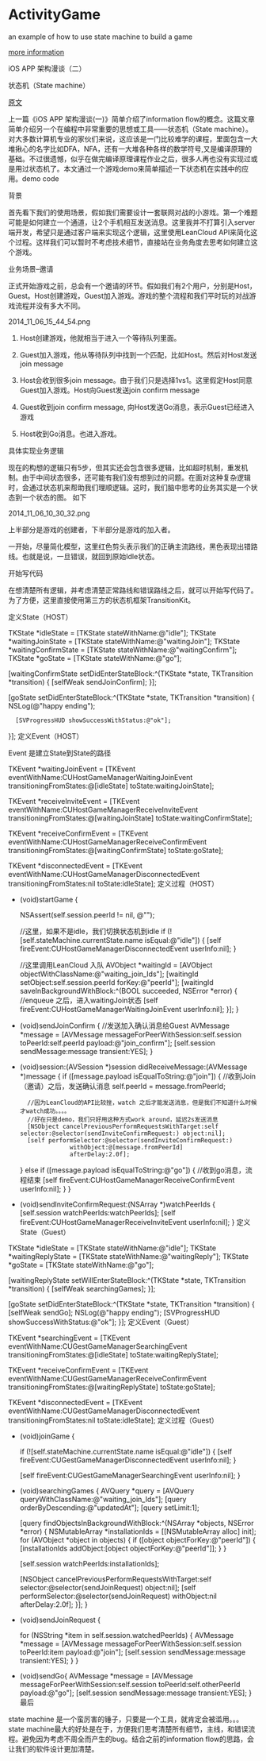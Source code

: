 ActivityGame
============

an example of how to use state machine to build a game

[more information](http://studentdeng.github.io/blog/2014/11/05/ios-architecture2/)

iOS APP 架构漫谈（二）

状态机（State machine）

[原文](http://www.cocoachina.com/ios/20141113/10211.html)

上一篇《iOS APP 架构漫谈(一)》简单介绍了information flow的概念。这篇文章简单介绍另一个在编程中非常重要的思想或工具——状态机（State machine）。 对大多数计算机专业的家伙们来说，这应该是一门比较难学的课程，里面包含一大堆揪心的名字比如DFA，NFA，还有一大堆各种各样的数学符号,又是编译原理的基础。不过很遗憾，似乎在做完编译原理课程作业之后，很多人再也没有实现过或是用过状态机了。本文通过一个游戏demo来简单描述一下状态机在实践中的应用。demo code

背景

首先看下我们的使用场景，假如我们需要设计一套联网对战的小游戏。第一个难题可能是如何建立一个通道，让2个手机相互发送消息。这里我并不打算引入server端开发，希望只是通过客户端来实现这个逻辑，这里使用LeanCloud API来简化这个过程。这样我们可以暂时不考虑技术细节，直接站在业务角度去思考如何建立这个游戏。

业务场景–邀请

正式开始游戏之前，总会有一个邀请的环节。假如我们有2个用户，分别是Host，Guest。Host创建游戏，Guest加入游戏。游戏的整个流程和我们平时玩的对战游戏流程并没有多大不同。

2014_11_06_15_44_54.png

1. Host创建游戏，他就相当于进入一个等待队列里面。

2. Guest加入游戏，他从等待队列中找到一个匹配，比如Host。然后对Host发送join message

3. Host会收到很多join message。由于我们只是选择1vs1。这里假定Host同意Guest加入游戏。Host向Guest发送join confirm message

4. Guest收到join confirm message, 向Host发送Go消息，表示Guest已经进入游戏

5. Host收到Go消息。也进入游戏。

具体实现业务逻辑

现在的构想的逻辑只有5步，但其实还会包含很多逻辑，比如超时机制，重发机制。由于中间状态很多，还可能有我们没有想到过的问题。在面对这种复杂逻辑时，会通过状态机来帮助我们理顺逻辑。这时，我们脑中思考的业务其实是一个状态到一个状态的图。 如下

2014_11_06_10_30_32.png

上半部分是游戏的创建者，下半部分是游戏的加入者。

一开始，尽量简化模型，这里红色剪头表示我们的正确主流路线，黑色表现出错路线。也就是说，一旦错误，就回到原始Idle状态。

开始写代码

在想清楚所有逻辑，并考虑清楚正常路线和错误路线之后，就可以开始写代码了。为了方便，这里直接使用第三方的状态机框架TransitionKit。

定义State（HOST）

 TKState *idleState = [TKState stateWithName:@"idle"];
  TKState *waitingJoinState = [TKState stateWithName:@"waitingJoin"];
  TKState *waitingConfirmState = [TKState stateWithName:@"waitingConfirm"];
  TKState *goState = [TKState stateWithName:@"go"];
 
  [waitingConfirmState setDidEnterStateBlock:^(TKState *state, TKTransition *transition) {
      [selfWeak sendJoinConfirm];
  }];
 
  [goState setDidEnterStateBlock:^(TKState *state, TKTransition *transition) {
      NSLog(@"happy ending");
 
      [SVProgressHUD showSuccessWithStatus:@"ok"];
  }];
定义Event（HOST）

Event 是建立State到State的路径

 TKEvent *waitingJoinEvent = [TKEvent eventWithName:CUHostGameManagerWaitingJoinEvent
                           transitioningFromStates:@[idleState]
                                           toState:waitingJoinState];
 
  TKEvent *receiveInviteEvent = [TKEvent eventWithName:CUHostGameManagerReceiveInviteEvent
                               transitioningFromStates:@[waitingJoinState]
                                               toState:waitingConfirmState];
 
  TKEvent *receiveConfirmEvent = [TKEvent eventWithName:CUHostGameManagerReceiveConfirmEvent
                                transitioningFromStates:@[waitingConfirmState]
                                                toState:goState];
 
  TKEvent *disconnectedEvent = [TKEvent eventWithName:CUHostGameManagerDisconnectedEvent
                               transitioningFromStates:nil
                                              toState:idleState];
定义过程（HOST）

 - (void)startGame {
 
      NSAssert(self.session.peerId != nil, @"");
 
      //这里，如果不是idle，我们切换状态机到idle
      if (![self.stateMachine.currentState.name isEqual:@"idle"]) {
          [self fireEvent:CUHostGameManagerDisconnectedEvent userInfo:nil];
      }
 
      //这里调用LeanCloud 入队
      AVObject *waitingId = [AVObject objectWithClassName:@"waiting_join_Ids"];
      [waitingId setObject:self.session.peerId forKey:@"peerId"];
      [waitingId saveInBackgroundWithBlock:^(BOOL succeeded, NSError *error) {
          //enqueue 之后，进入waitingJoin状态
          [self fireEvent:CUHostGameManagerWaitingJoinEvent userInfo:nil];
      }];
  }
 
  - (void)sendJoinConfirm {
      //发送加入确认消息给Guest
      AVMessage *message = [AVMessage messageForPeerWithSession:self.session
                                                   toPeerId:self.peerId
                                                    payload:@"join_confirm"];
      [self.session sendMessage:message transient:YES];
  }
 
  - (void)session:(AVSession *)session didReceiveMessage:(AVMessage *)message
  {
      if ([message.payload isEqualToString:@"join"]) {
          //收到Join（邀请）之后，发送确认消息
          self.peerId = message.fromPeerId;
 
          //因为LeanCloud的API比较挫，watch 之后才能发送消息，但是我们不知道什么时候才watch成功。。。。
          //好在只是demo，我们只好用这种方式work around，延迟2s发送消息
          [NSObject cancelPreviousPerformRequestsWithTarget:self selector:@selector(sendInviteConfirmRequest:) object:nil];
          [self performSelector:@selector(sendInviteConfirmRequest:)
                      withObject:@[message.fromPeerId]
                      afterDelay:2.0f];
      }
      else if ([message.payload isEqualToString:@"go"]) {
          //收到go消息，流程结束
          [self fireEvent:CUHostGameManagerReceiveConfirmEvent userInfo:nil];
      }
  }
 
  - (void)sendInviteConfirmRequest:(NSArray *)watchPeerIds {
      [self.session watchPeerIds:watchPeerIds];
      [self fireEvent:CUHostGameManagerReceiveInviteEvent userInfo:nil];
  }
定义State（Guest）

 TKState *idleState = [TKState stateWithName:@"idle"];
  TKState *waitingReplyState = [TKState stateWithName:@"waitingReply"];
  TKState *goState = [TKState stateWithName:@"go"];
 
  [waitingReplyState setWillEnterStateBlock:^(TKState *state, TKTransition *transition) {
      [selfWeak searchingGames];
  }];
 
  [goState setDidEnterStateBlock:^(TKState *state, TKTransition *transition) {
      [selfWeak sendGo];
      NSLog(@"happy ending");
      [SVProgressHUD showSuccessWithStatus:@"ok"];
  }];
定义Event（Guest）

 TKEvent *searchingEvent = [TKEvent eventWithName:CUGestGameManagerSearchingEvent
                           transitioningFromStates:@[idleState]
                                           toState:waitingReplyState];
 
  TKEvent *receiveConfirmEvent = [TKEvent eventWithName:CUGestGameManagerReceiveConfirmEvent
                                transitioningFromStates:@[waitingReplyState]
                                                toState:goState];
 
  TKEvent *disconnectedEvent = [TKEvent eventWithName:CUGestGameManagerDisconnectedEvent
                              transitioningFromStates:nil
                                              toState:idleState];
定义过程（Guest）


- (void)joinGame {
 
  if (![self.stateMachine.currentState.name isEqual:@"idle"]) {
    [self fireEvent:CUGestGameManagerDisconnectedEvent userInfo:nil];
  }
 
  [self fireEvent:CUGestGameManagerSearchingEvent userInfo:nil];
}
 
- (void)searchingGames {
  AVQuery *query = [AVQuery queryWithClassName:@"waiting_join_Ids"];
  [query orderByDescending:@"updatedAt"];
  [query setLimit:1];
 
  [query findObjectsInBackgroundWithBlock:^(NSArray *objects, NSError *error) {
    NSMutableArray *installationIds = [[NSMutableArray alloc] init];
    for (AVObject *object in objects) {
      if ([object objectForKey:@"peerId"]) {
        [installationIds addObject:[object objectForKey:@"peerId"]];
      }
    }
 
    [self.session watchPeerIds:installationIds];
 
    [NSObject cancelPreviousPerformRequestsWithTarget:self selector:@selector(sendJoinRequest) object:nil];
    [self performSelector:@selector(sendJoinRequest)
               withObject:nil
               afterDelay:2.0f];
  }];
}
 
- (void)sendJoinRequest {
 
  for (NSString *item in self.session.watchedPeerIds) {
    AVMessage *message = [AVMessage messageForPeerWithSession:self.session
                                                     toPeerId:item
                                                      payload:@"join"];
    [self.session sendMessage:message transient:YES];
  }
}
 
- (void)sendGo{
  AVMessage *message = [AVMessage messageForPeerWithSession:self.session
                                                   toPeerId:self.otherPeerId
                                                    payload:@"go"];
  [self.session sendMessage:message transient:YES];
}
最后

state machine 是一个蛮厉害的锤子，只要是一个工具，就肯定会被滥用。。。state machine最大的好处是在于，方便我们思考清楚所有细节，主线，和错误流程。避免因为考虑不周全而产生的bug。结合之前的information flow的思路，会让我们的软件设计更加清楚。
